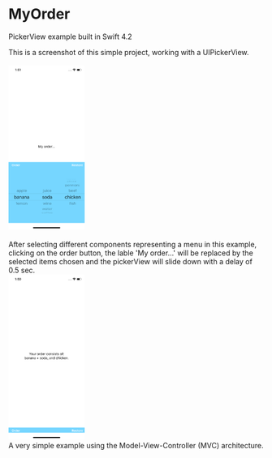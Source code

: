 # MyOrder
 PickerView example built in Swift 4.2

This is a screenshot of this simple project, working with a UIPickerView. <br/><br/>
<img src= "PickerProject/images/img1.png" width = "150" ><br/><br/>
After selecting different components representing a menu in this example, clicking on the order button, the lable 'My order...' will be replaced by the selected items chosen and the pickerView will slide down with a delay of 0.5 sec.<br/>
<img src="PickerProject/images/img2.png" width="150" ><br/>
A very simple example using the Model-View-Controller (MVC) architecture.<br/>
